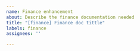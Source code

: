 ```yaml
---
name: Finance enhancement
about: Describe the finance documentation needed
title: "[finance] Finance doc tittle"
labels: finance
assignees: ''

---
```



